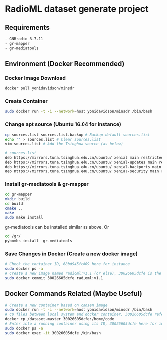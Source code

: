 # RadioML dataset generate project

## Requirements

```bash
- GNRradio 3.7.11
- gr-mapper
- gr-mediatools
```

## Environment (Docker Recommended)

### Docker Image Download

```bash
docker pull yonidavidson/minsdr
```

### Create Container

```bash
sudo docker run -t -i --network=host yonidavidson/minsdr /bin/bash
```

### Change apt source (Ubuntu 16.04 for instance)

```bash
cp sources.list sources.list.backup # Backup default sources.list
echo '' > sources.list # Clear sources.list
vim sources.list # Add the Tsinghua source (as below)
```

```bash
# sources.list
deb https://mirrors.tuna.tsinghua.edu.cn/ubuntu/ xenial main restricted universe multiverse
deb https://mirrors.tuna.tsinghua.edu.cn/ubuntu/ xenial-updates main restricted universe multiverse
deb https://mirrors.tuna.tsinghua.edu.cn/ubuntu/ xenial-backports main restricted universe multiverse
deb https://mirrors.tuna.tsinghua.edu.cn/ubuntu/ xenial-security main restricted universe multiverse
```

### Install gr-mediatools & gr-mapper

```bash
cd gr-mapper
mkdir build
cd build
cmake ..
make
sudo make install
```

gr-mediatools can be installed similar as above. Or

```bash
cd /gr/
pybombs install  gr-mediatools
```

### Save Changes in Docker (Create a new docker image)

```bash
# Check the container ID, 68bd945fc009 here for instance
sudo docker ps -a
# Create a new image named radioml:v1.1 (or else), 30026605dcfe is the container ID
sudo docker commit 30026605dcfe radioml:v1.1
```

## Docker Commands Related (Maybe Useful)

```bash
# Create a new container based on chosen image
sudo docker run -t -i --network=host yonidavidson/minsdr /bin/bash
# cp files between local system and docker container, 30026605dcfe refers the container ID
docker cp /dataset-master 30026605dcfe:/home/code
# Enter into a running container using its ID, 30026605dcfe here for instance
sudo docker ps -a
sudo docker exec -it 30026605dcfe /bin/bash
```
